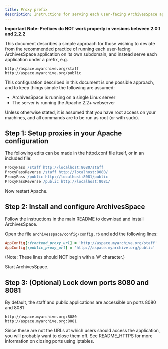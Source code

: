 ```yaml
---
title: Proxy prefix
description: Instructions for serving each user-facing ArchivesSpace application under a prefix rather than as its own subdomain.
---
```


**Important Note: Prefixes do NOT work properly in versions between 2.0.1 and 2.2.2**

This document describes a simple approach for those wishing to deviate from the recommended
practice of running each user-facing ArchivesSpace application on its own subdomain, and instead
serve each application under a prefix, e.g.

```
http://aspace.myarchive.org/staff
http://aspace.myarchive.org/public
```

This configuration described in this document is one possible approach,
and to keep things simple the following are assumed:

- ArchivesSpace is running on a single Linux server
- The server is running the Apache 2.2+ webserver

Unless otherwise stated, it is assumed that you have root access on
your machines, and all commands are to be run as root (or with sudo).

## Step 1: Setup proxies in your Apache configuration

The following edits can be made in the httpd.conf file itself, or in an included file:

```apache
ProxyPass /staff http://localhost:8080/staff
ProxyPassReverse /staff http://localhost:8080/
ProxyPass /public http://localhost:8081/public
ProxyPassReverse /public http://localhost:8081/
```

Now restart Apache.

## Step 2: Install and configure ArchivesSpace

Follow the instructions in the main README to download and install ArchivesSpace.

Open the file `archivesspace/config/config.rb` and add the following lines:

```ruby
AppConfig[:frontend_proxy_url] = 'http://aspace.myarchive.org/staff'
AppConfig[:public_proxy_url] = 'http://aspace.myarchive.org/public'
```

(Note: These lines should NOT begin with a '#' character.)

Start ArchivesSpace.

## Step 3: (Optional) Lock down ports 8080 and 8081

By default, the staff and public applications are accessible on ports 8080 and 8081

```
http://aspace.myarchive.org:8080
http://aspace.myarchive.org:8081
```

Since these are not the URLs at which users should access the application, you will probably
want to close them off. See README_HTTPS for more information on closing ports using iptables.
